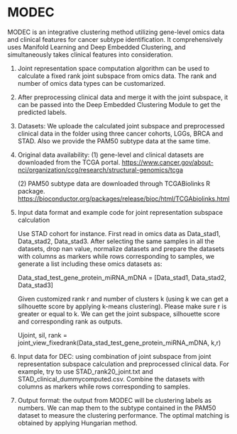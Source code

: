 # MODEC
MODEC is an integrative clustering method utilizing gene-level omics data and clinical features for cancer subtype identification. It comprehensively uses Manifold Learning and Deep Embedded Clustering, and simultaneously takes clinical features into consideration.

1. Joint representation space computation algorithm can be used to calculate a fixed rank joint subspace from omics data. The rank and number of omics data types can be customarized.

3. After preprocessing clinical data and merge it with the joint subspace, it can be passed into the Deep Embedded Clustering Module to get the predicted labels.

5. Datasets: We uploade the calculated joint subspace and preprocessed clinical data in the folder using three cancer cohorts, LGGs, BRCA and STAD. Also we provide the PAM50 subtype data at the same time.

7. Original data availability: 
   (1) gene-level and clinical datasets are downloaded from the TCGA portal. https://www.cancer.gov/about-nci/organization/ccg/research/structural-genomics/tcga
   
   (2) PAM50 subtype data are downloaded through TCGABiolinks R package. https://bioconductor.org/packages/release/bioc/html/TCGAbiolinks.html
   
5. Input data format and example code for joint representation subspace calculation

   Use STAD cohort for instance. First read in omics data as Data_stad1, Data_stad2, Data_stad3. After selecting the same samples in all the datasets, drop nan value, normalize datasets and prepare the datasets with columns as markers while rows corresponding to samples, we generate a list including these omics datasets as:
   
   Data_stad_test_gene_protein_miRNA_mDNA = [Data_stad1, Data_stad2, Data_stad3]
  
   Given customized rank r and number of clusters k (using k we can get a silhouette score by applying k-means clustering). Please make sure r is greater or equal to k. We can get the joint subspace, silhouette score and corresponding rank as outputs.
   
   Ujoint, sil, rank = joint_view_fixedrank(Data_stad_test_gene_protein_miRNA_mDNA, k,r)
   
6. Input data for DEC: using combination of joint subspace from joint representation subspace calculation and preprocessed clinical data. For example, try to use STAD_rank20_joint.txt and STAD_clinical_dummycomputed.csv. Combine the datasets with columns as markers while rows corresponding to samples.

7. Output format: the output from MODEC will be clustering labels as numbers. We can map them to the subtype contained in the PAM50 dataset to measure the clustering performance. The optimal matching is obtained by applying Hungarian method.
